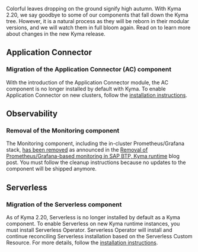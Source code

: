 Colorful leaves dropping on the ground signify high autumn. With Kyma 2.20, we say goodbye to some of our components that fall down the Kyma tree. However, it is a natural process as they will be reborn in their modular versions, and we will watch them in full bloom again. Read on to learn more about changes in the new Kyma release.

## Application Connector

### Migration of the Application Connector (AC) component
With the introduction of the Application Connector module, the AC component is no longer installed by default with Kyma.
To enable Application Connector on new clusters, follow the [installation instructions](https://github.com/kyma-project/application-connector-manager/blob/main/docs/contributor/01-10-installation.md).
 
## Observability

### Removal of the Monitoring component
The Monitoring component, including the in-cluster Prometheus/Grafana stack, [has been removed](https://github.com/kyma-project/kyma/issues/16306) as announced in the [Removal of Prometheus/Grafana-based monitoring in SAP BTP, Kyma runtime](https://blogs.sap.com/2023/09/07/removal-of-prometheus-grafana-based-monitoring-in-sap-btp-kyma-runtime) blog post. You must follow the cleanup instructions because no updates to the component will be shipped anymore.

## Serverless

### Migration of the Serverless component
As of Kyma 2.20, Serverless is no longer installed by default as a Kyma component.
To enable Serverless on new Kyma runtime instances, you must install Serverless Operator. Serverless Operator will install and continue reconciling Serverless installation based on the Serverless Custom Resource.
For more details, follow the [installation instructions](https://github.com/kyma-project/serverless-manager/tree/main#install).

